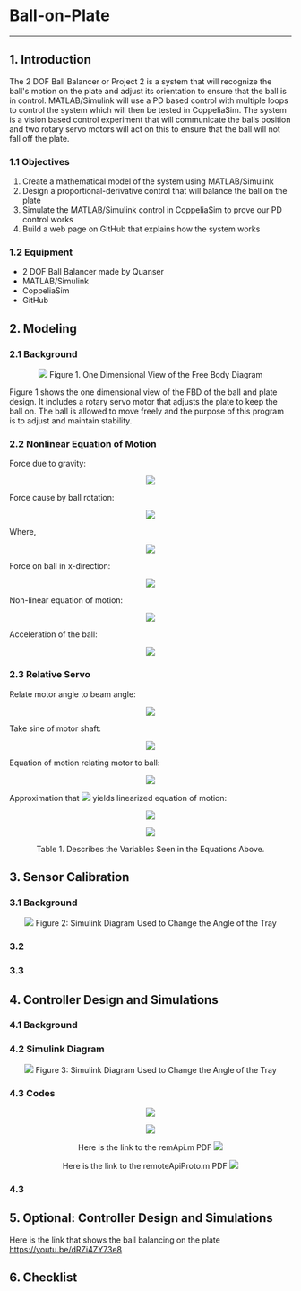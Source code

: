 # Ball-on-Plate
-----------------------------------------------------------------------------------------
## 1. Introduction
The 2 DOF Ball Balancer or Project 2 is a system that will recognize the ball's motion on the plate and adjust its orientation to ensure that the ball is in control. MATLAB/Simulink will use a PD based control with multiple loops to control the system which will then be tested in CoppeliaSim. The system is a vision based control experiment that will communicate the balls position and two rotary servo motors will act on this to ensure that the ball will not fall off the plate.
### 1.1 Objectives
1. Create a mathematical model of the system using MATLAB/Simulink
2. Design a proportional-derivative control that will balance the ball on the plate
3. Simulate the MATLAB/Simulink control in CoppeliaSim to prove our PD control works 
4. Build a web page on GitHub that explains how the system works
### 1.2 Equipment
- 2 DOF Ball Balancer made by Quanser
- MATLAB/Simulink
- CoppeliaSim
- GitHub

## 2. Modeling
### 2.1 Background
<p align='center'>
  <img src="Images/ball.jpg">
  Figure 1. One Dimensional View of the Free Body Diagram
  </p>
Figure 1 shows the one dimensional view of the FBD of the ball and plate design. It includes a rotary servo motor that adjusts the plate to keep the ball on. The ball is allowed to move freely and the purpose of this program is to adjust and maintain stability. 

### 2.2 Nonlinear Equation of Motion
Force due to gravity: 

<p align='center'>
  <img src="Equations/Equation 1.gif">
  </p>

Force cause by ball rotation:  
<p align='center'>
  <img src="Equations/Equations 2.png">
  </p>

Where, 
<p align='center'>
  <img src="Equations/Equation 3.png">
  </p>

Force on ball in x-direction: 
<p align='center'>
  <img src="Equations/Equation 4.png">
  </p>


Non-linear equation of motion: 
<p align='center'>
  <img src="Equations/Equation 5.png">
  </p>

Acceleration of the ball:
<p align='center'>
  <img src="Equations/Equation 6.png">
  </p>
  
### 2.3 Relative Servo 
Relate motor angle to beam angle: 
<p align='center'>
  <img src="Equations/Equation 7.png">
  </p>

Take sine of motor shaft: 
<p align='center'>
  <img src="Equations/Equation 8.png">
  </p>

Equation of motion relating motor to ball: 
<p align='center'>
  <img src="Equations/Equation 9.png">
  </p>

Approximation that <img src="Equations/Equation 11.png"> yields linearized equation of motion:

<p align='center'>
  <img src="Equations/equation 10.png">
  </p>

<p align='center'>
  <img src="Images/table.GIF">
  </p>

<p align='center'>
  Table 1. Describes the Variables Seen in the Equations Above.
  </p>

## 3. Sensor Calibration
### 3.1 Background
<p align='center'>
  <img src="Images/Carmera Calibration.png">
  Figure 2: Simulink Diagram Used to Change the Angle of the Tray
  </p>
  
### 3.2
### 3.3
## 4. Controller Design and Simulations
### 4.1 Background
### 4.2 Simulink Diagram
<p align='center'>
  <img src="Images/SimulinkDiagram.JPG">
  Figure 3: Simulink Diagram Used to Change the Angle of the Tray
  </p>
  
### 4.3 Codes
<p align='center'>
  <img src="Images/ballonplate1.JPG">
  </p>
  
<p align='center'>
  <img src="Images/ballonplate2.JPG">
  </p>


<p align='center'>
  Here is the link to the remApi.m PDF
  <img src="Images/remApi.m.pdf">
  </p>
  
<p align='center'>
  Here is the link to the remoteApiProto.m PDF
  <img src="Images/remoteApiProto.m.pdf">
  </p>

### 4.3
## 5. Optional: Controller Design and Simulations
Here is the link that shows the ball balancing on the plate
https://youtu.be/dRZi4ZY73e8
## 6. Checklist
